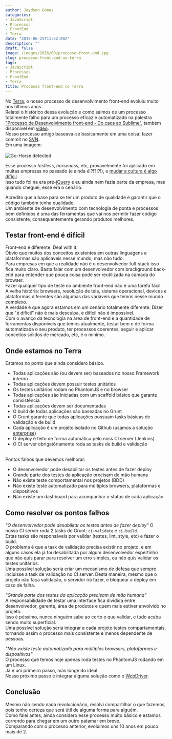 ```yaml
---
author: Jaydson Gomes
categories:
- JavaScript
- Processos
- FrontEnd
- Terra
date: "2015-06-25T11:52:00Z"
description: ""
draft: false
image: /images/2016/09/processo-front-end.jpg
slug: processo-front-end-no-terra
tags:
- JavaScript
- Processos
- FrontEnd
- Terra
title: Processo front-end no Terra
---
```


No [Terra](http://terra.com.br), o nosso processo de desenvolvimento front-end evoluiu muito nos últimos anos.  
Relatei o histórico dessa evolução e como saimos de um processo totalmente falho para um processo eficaz e automatizado na palestra ["Processo de Desenvolvimento front-end - Do caos ao Sublime"](https://speakerdeck.com/jaydson/processo-de-desenvolvimento-frontend-do-caos-ao-sublime), também disponível em [vídeo](https://www.youtube.com/watch?v=tDGoXFM9afE).  
Nosso processo antigo baseava-se basicamente em uma coisa: fazer commit no [SVN](https://subversion.apache.org/).  
Em uma imagem:<br>  
![Go-Horse detected](http://i.giphy.com/GYU7rBEQtBGfe.gif)  

Esse processo _testless_, _horseness_, etc, provavelmente foi aplicado em muitas empresas no passado (e ainda é!?!?!?!), e [mudar a cultura é algo difícil](http://jaydson.com/cultura-maldita-no-desenvolvimento-de-software/).  
Isso tudo foi na era pré-[jQuery](http://jquery.com/) e eu ainda nem fazia parte da empresa, mas quando cheguei, esse era o cenário.  

Acredito que a base para se ter um produto de qualidade é garantir que o código também tenha qualidade.  
Um ambiente de desenvolvimento com tecnologia de ponta e processos bem definidos é uma das ferramentas que vai nos permitir fazer código consistente, consequentemente gerando produtos melhores.  

## Testar front-end é difícil
Front-end é diferente. Deal with it.  
Óbvio que muitos dos conceitos existentes em outras linguagens e plataformas são aplicáveis nesse mundo, mas não tudo.  
Para empresas em que a realidade não é o desenvolvedor full-stack isso fica muito claro. Basta falar com um desenvolvedor com brackground back-end para entender que pouca coisa pode ser reutilizada na camada do browser.  
Fazer qualquer tipo de teste no ambiente front-end não é uma tarefa fácil.  
A velha história: browsers, resolução de tela, sistema operacional, devices e plataformas diferentes são algumas das variáveis que temos nesse mundo complexo.  
A verdade é que agora estamos em um cenário totalmente diferente. 
Dizer que "é difícil" não é mais desculpa, e difícil não é impossível.  
Com o avanço da tecnologia na área de front-end e a quantidade de ferramentas disponíveis que temos atualmente, testar bem e de forma automatizada o seu produto, ter processos coerentes, seguir e aplicar conceitos sólidos de mercado, etc, é o mínimo.  

## Onde estamos no Terra
Estamos no ponto que ainda considero básico.   
- Todas aplicações são (ou devem ser) baseados no nosso Framework interno
- Todas aplicações devem possuir testes unitários
- Os testes unitários rodam no PhantomJS e no browser
- Todas aplicações são iniciadas com um scaffold básico que garante consistência
- Todas aplicações devem ser documentadas
- O build de todas aplicações são baseadas no Grunt
- O Grunt garante que todas aplicações possuam tasks básicas de validação e de build
- Cada aplicação é um projeto isolado no Github (usamos a solução [enterprise](https://enterprise.github.com/home))
- O deploy é feito de forma automática pelo noss CI server (Jenkins)
- O CI server obrigatóriamente roda as tasks de build e validação  

<br>
Pontos falhos que devemos melhorar:  

- O desenvolvedor pode desabilitar os testes antes de fazer deploy
- Grande parte dos testes da aplicação precisam de mão humana
- Não existe teste comportamental nos projetos (BDD)
- Não existe teste automatizado para múltiplos browsers, plataformas e dispositivos
- Não existe um dashboard para acompanhar o status de cada aplicação

## Como resolver os pontos falhos
_"O desenvolvedor pode desabilitar os testes antes de fazer deploy"_
O nosso CI server roda 2 tasks do Grunt: `ci-validate` e `ci-build`.  
Estas tasks são responsáveis por validar (testes, lint, style, etc) e fazer o build.  
O problema é que a task de validação precisa existir no projeto, e em alguns casos ela já foi desabilitada por algum desenvolvedor espertinho que não quis parar para resolver um erro simples, ou não quis validar os testes unitários.  
Uma possível solução seria criar um mecanismo de defesa que sempre incluisse a task de validação no CI server. Desta maneira, mesmo que o projeto não faça validação, o servidor irá fazer, e bloquear a deploy em caso de falha.  


_"Grande parte dos testes da aplicação precisam de mão humana"_  
A responsabilidade de testar uma interface fica dividida entre desenvolvedor, gerente, área de produtos e quem mais estiver envolvido no projeto.  
Isso é péssimo, nunca ninguém sabe ao certo o que validar, e tudo acaba sendo muito superficial.  
Uma possível solução seria integrar a cada projeto testes compartamentais, tornando assim o processo mais consistente e menos dependente de pessoas.  

_"Não existe teste automatizado para múltiplos browsers, plataformas e dispositivos"_  
O processo que temos hoje apenas roda testes no PhantomJS rodando em um Linux.  
Já é um primeiro passo, mas longe do ideal.  
Nosso próximo passo é integrar alguma solução como o [WebDriver](http://www.seleniumhq.org/projects/webdriver/).  

## Conclusão
Mesmo não sendo nada revolucionário, resolvi compartilhar o que fazemos, pois tenho certeza que será útil de alguma forma para alguém.  
Como falei antes, ainda considero esse processo muito básico e estamos correndo para chegar em um outro patamar em breve.  
Comparando com o processo anterior, evoluímos uns 10 anos em pouco mais de 2.  